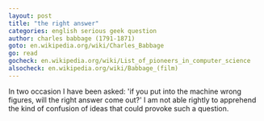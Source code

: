 ```yaml
---
layout: post
title: "the right answer"
categories: english serious geek question
author: charles babbage (1791-1871)
goto: en.wikipedia.org/wiki/Charles_Babbage
go: read
gocheck: en.wikipedia.org/wiki/List_of_pioneers_in_computer_science
alsocheck: en.wikipedia.org/wiki/Babbage_(film)
---
```


In two occasion I have been asked: 'if you put into the machine wrong figures, will the right answer come out?' I am not able rightly to apprehend the kind of confusion of ideas that could provoke such a question.
